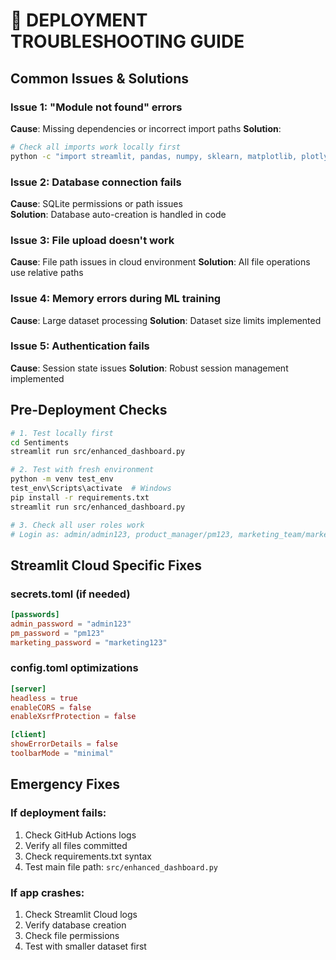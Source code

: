 # 🚨 DEPLOYMENT TROUBLESHOOTING GUIDE

## Common Issues & Solutions

### Issue 1: "Module not found" errors
**Cause**: Missing dependencies or incorrect import paths
**Solution**: 
```bash
# Check all imports work locally first
python -c "import streamlit, pandas, numpy, sklearn, matplotlib, plotly"
```

### Issue 2: Database connection fails
**Cause**: SQLite permissions or path issues  
**Solution**: Database auto-creation is handled in code

### Issue 3: File upload doesn't work
**Cause**: File path issues in cloud environment
**Solution**: All file operations use relative paths

### Issue 4: Memory errors during ML training
**Cause**: Large dataset processing
**Solution**: Dataset size limits implemented

### Issue 5: Authentication fails
**Cause**: Session state issues
**Solution**: Robust session management implemented

## Pre-Deployment Checks

```bash
# 1. Test locally first
cd Sentiments
streamlit run src/enhanced_dashboard.py

# 2. Test with fresh environment
python -m venv test_env
test_env\Scripts\activate  # Windows
pip install -r requirements.txt
streamlit run src/enhanced_dashboard.py

# 3. Check all user roles work
# Login as: admin/admin123, product_manager/pm123, marketing_team/marketing123
```

## Streamlit Cloud Specific Fixes

### secrets.toml (if needed)
```toml
[passwords]
admin_password = "admin123"
pm_password = "pm123" 
marketing_password = "marketing123"
```

### config.toml optimizations
```toml
[server]
headless = true
enableCORS = false
enableXsrfProtection = false

[client]
showErrorDetails = false
toolbarMode = "minimal"
```

## Emergency Fixes

### If deployment fails:
1. Check GitHub Actions logs
2. Verify all files committed
3. Check requirements.txt syntax
4. Test main file path: `src/enhanced_dashboard.py`

### If app crashes:
1. Check Streamlit Cloud logs
2. Verify database creation
3. Check file permissions
4. Test with smaller dataset first
